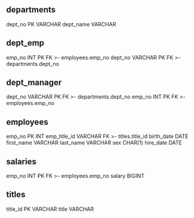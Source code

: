 
departments
-
dept_no PK VARCHAR 
dept_name VARCHAR

dept_emp
-
emp_no INT PK FK >- employees.emp_no
dept_no VARCHAR PK FK >- departments.dept_no

dept_manager
-
dept_no VARCHAR PK FK >- departments.dept_no
emp_no INT PK FK >- employees.emp_no

employees
-
emp_no PK INT
emp_title_id VARCHAR FK >- titles.title_id
birth_date DATE
first_name VARCHAR
last_name VARCHAR
sex CHAR(1)
hire_date DATE 

salaries
-
emp_no INT PK FK >- employees.emp_no
salary BIGINT

titles
-
title_id PK VARCHAR
title VARCHAR
